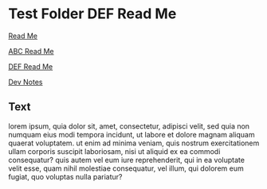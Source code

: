 Test Folder DEF Read Me
=======================


[Read Me]( http://jaanga.github.io/libs/db/readme-reader.html )

[ ABC Read Me]( http://jaanga.github.io/libs/db/readme-reader.html#./test-folder-abc/readme.md#abc )

[ DEF Read Me]( http://jaanga.github.io/libs/db/readme-reader.html#./test-folder-def/readme.md#def )

[ Dev Notes]( http://jaanga.github.io/libs/db/readme-reader.html#./dev-notes.md#dvn )

## Text

lorem ipsum, quia dolor sit, amet, consectetur, adipisci velit, sed quia non numquam eius modi tempora incidunt, ut labore et dolore magnam aliquam quaerat voluptatem. ut enim ad minima veniam, quis nostrum exercitationem ullam corporis suscipit laboriosam, nisi ut aliquid ex ea commodi consequatur? quis autem vel eum iure reprehenderit, qui in ea voluptate velit esse, quam nihil molestiae consequatur, vel illum, qui dolorem eum fugiat, quo voluptas nulla pariatur?